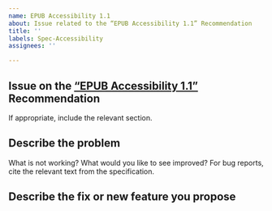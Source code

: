 ```yaml
---
name: EPUB Accessibility 1.1
about: Issue related to the “EPUB Accessibility 1.1” Recommendation
title: ''
labels: Spec-Accessibility
assignees: ''

---
```


## Issue on the [“EPUB Accessibility 1.1”](https://www.w3.org/TR/epub-a11y-11/) Recommendation

If appropriate, include the relevant section.

## Describe the problem 

What is not working? What would you like to see improved? For bug reports, cite the relevant text from the specification.

## Describe the fix or new feature you propose

